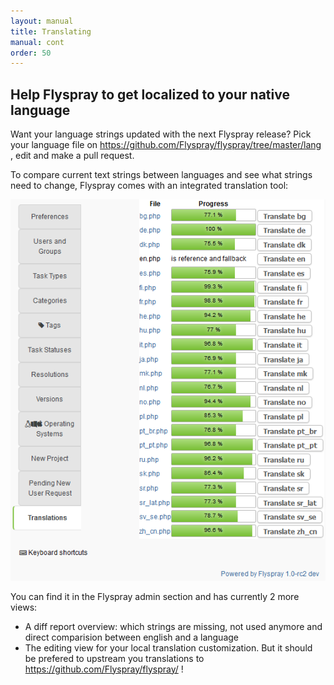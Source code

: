 ```yaml
---
layout: manual
title: Translating
manual: cont
order: 50
---
```


<h2>Help Flyspray to get localized to your native language</h2>

Want your language strings updated with the next Flyspray release? Pick your language file on https://github.com/Flyspray/flyspray/tree/master/lang , edit and make a pull request.

To compare current text strings between languages and see what strings need to change, Flyspray comes with an integrated translation tool:

<img src="/images/manual/translationtool.png" title="overview of translation status" alt="overview of translation status" >

You can find it in the Flyspray admin section and has currently 2 more views:

  * A diff report overview: which strings are missing, not used anymore and direct comparision between english and a language
  * The editing view for your local translation customization. But it should be prefered to upstream you translations to https://github.com/Flyspray/flyspray/ ! 
